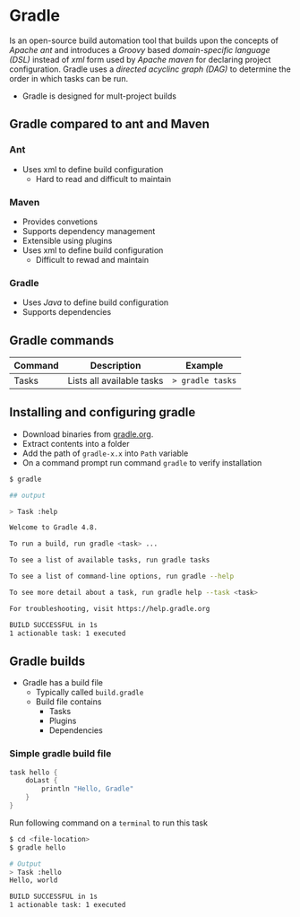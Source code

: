 # Gradle

Is an open-source build automation tool that builds upon the concepts of _Apache ant_ and introduces a _Groovy_ based _domain-specific language (DSL)_ instead of _xml_ form used by _Apache maven_ for declaring project configuration. Gradle uses a _directed acyclinc graph (DAG)_ to determine the order in which tasks can be run.

* Gradle is designed for mult-project builds

## Gradle compared to ant and Maven

### Ant

* Uses xml to define build configuration
  * Hard to read and difficult to maintain

### Maven

* Provides convetions
* Supports dependency management
* Extensible using plugins
* Uses xml to define build configuration
  * Difficult to rewad and maintain

### Gradle

* Uses _Java_ to define build configuration
* Supports dependencies

## Gradle commands

| Command       | Description               | Example                  | 
| ------------- |:-------------------------:|:-------------------------:
| Tasks         | Lists all available tasks | `> gradle tasks`         |

## Installing and configuring gradle

* Download binaries from [gradle.org](https://gradle.org/releases/).
* Extract contents into a folder
* Add the path of `gradle-x.x` into `Path` variable
* On a command prompt run command `gradle` to verify installation

```bash
$ gradle

## output

> Task :help

Welcome to Gradle 4.8.

To run a build, run gradle <task> ...

To see a list of available tasks, run gradle tasks

To see a list of command-line options, run gradle --help

To see more detail about a task, run gradle help --task <task>

For troubleshooting, visit https://help.gradle.org

BUILD SUCCESSFUL in 1s
1 actionable task: 1 executed
```

## Gradle builds

* Gradle has a build file
  * Typically called `build.gradle`
  * Build file contains 
    * Tasks
    * Plugins
    * Dependencies

### Simple gradle build file

```gradle
task hello {
    doLast {
        println "Hello, Gradle"
    }
}
```

Run following command on a `terminal` to run this task

```bash
$ cd <file-location>
$ gradle hello

# Output
> Task :hello
Hello, world

BUILD SUCCESSFUL in 1s
1 actionable task: 1 executed
```